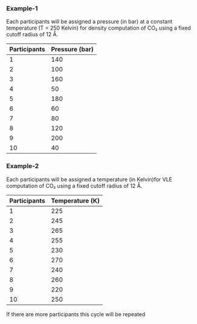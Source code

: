 ### Example-1

Each participants will be assigned a pressure (in bar) at a constant temperature (T = 250 Kelvin) for density computation of CO₂ using a fixed cutoff radius of 12 Å.

| Participants | Pressure (bar) |
|--------------|----------------|
| 1            | 140            |
| 2            | 100            |
| 3            | 160            |
| 4            | 50             |
| 5            | 180            |
| 6            | 60             |
| 7            | 80             |
| 8            | 120            |
| 9            | 200            |
| 10           | 40             |

### Example-2

Each participants will be assigned a temperature (in Kelvin)for VLE computation of CO₂ using a fixed cutoff radius of 12 Å.

| Participants | Temperature (K) |
|--------------|------------------|
| 1            | 225              |
| 2            | 245              |
| 3            | 265              |
| 4            | 255              |
| 5            | 230              |
| 6            | 270              |
| 7            | 240              |
| 8            | 260              |
| 9            | 220              |
| 10           | 250              |

If there are more participants this cycle will be repeated
